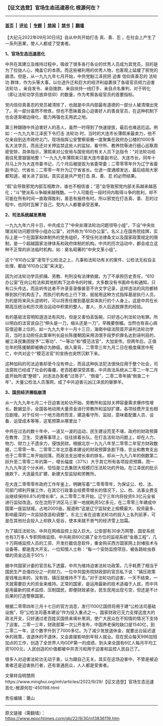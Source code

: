 ### 【征文选登】官场生态迅速恶化 根源何在？

---

#### [首页](../../../..?n13836119) &nbsp;|&nbsp; [评论](../../../../../epoch-comment?n13836119) &nbsp;|&nbsp; [专题](../../../../../epoch-special?n13836119) &nbsp;|&nbsp; [禁闻](../../../../../epoch-news?n13836119) &nbsp;|&nbsp; [禁书](../../../../../books?n13836119) &nbsp;|&nbsp; [翻墙](https://github.com/gfw-breaker/nogfw/blob/master/README.md?n13836119)


<div class="post_content" id="artbody" itemprop="articleBody">
 <!-- article content begin -->
 <p>
  【大纪元2022年09月30日讯】自从中共开始打击
  <ok href="https://www.epochtimes.com/gb/tag/%E7%9C%9F%E3%80%81%E5%96%84%E3%80%81%E5%BF%8D.html">
   真、善、忍
  </ok>
  ，在社会上产生了一系列恶果，使人人都成了受害者。
 </p>
 <div id="ar_bArticleContent_OuterFrame">
  <div class="ar_AuthorDate">
   <div class="ar_articleContent" id="ar_bArticleContent">
    <p>
     <b>
      1、官场生态迅速恶化
     </b>
    </p>
    <p>
     中共在其建立及维持过程中，吸收了很多各行各业的优秀人员成为其党员，目的是为了拉拢人心，掩盖它的本质。而这些被利用的优秀人物，也客观上延缓了邪党的崩溃。但是，从一九九九年七月开始，中共党魁江泽民把
     <ok href="https://www.minghui.org/mh/glossary.html#37">
      迫害
     </ok>
     信仰真善忍的
     <ok href="https://www.minghui.org/mh/glossary.html#1">
      法轮功
     </ok>
     群体，作为头等大事，以仕途升迁和巨大的经济利益裹挟了各级官员倾力迫害
     <ok href="https://www.epochtimes.com/gb/tag/%E6%B3%95%E8%BD%AE%E5%8A%9F.html">
      法轮功
     </ok>
     。亲自发令、亲自拨款、亲自扶持一线打手、亲自点名重判，对于转化（即让法轮功学员放弃信仰）的数量，作为考察各级官员的首要指标。
    </p>
    <p>
     党内信仰真善忍的党员被清除了，也就是中共内部最有道德的一部分人被清理出党了。另一部分虽然不修炼，但也不愿昧着良心迫害好人的善良官员，在这种机制下也会逐渐被边缘化，能力再强也无用武之地。
    </p>
    <p>
     第三种跟随中共迫害好人的恶人，虽然一时得到了快速提拔，最后也难逃厄运。例如：一九九九年江泽民下令打击
     <ok href="https://www.epochtimes.com/gb/tag/%E6%B3%95%E8%BD%AE%E5%8A%9F.html">
      法轮功
     </ok>
     时，当时的大连市长薄熙来最卖力，他不仅亲自到达市政府北门，现场指挥公安警察驱散一度聚集在政府办公楼的1000多名大法学员，而且还对关押监禁这些人的监狱、看守所、教养院等进行细心巡察周密安排，具体指示，薄熙来对公安局与国安局的有关人员下达指令：“对法轮功给我往死里狠狠地整！”一九九九年薄熙来只是大连市委副书记、大连市长，同年十月马上升为大连市委书记，几个月后被提拔为省委常委；二零零零年升为辽宁省委副书记、代省长；二零零一年升为辽宁省省长。仕途一度通顺发达，最后结局大家都知道，被关进了监狱。其实这是共产党打击
     <ok href="https://www.epochtimes.com/gb/tag/%E7%9C%9F%E3%80%81%E5%96%84%E3%80%81%E5%BF%8D.html">
      真、善、忍
     </ok>
     的必然结果。
    </p>
    <p>
     “假”会导致邪党内部互相欺诈，谁也不相信谁；“恶”会导致邪党内部关系越来越恶化；“斗”使派系斗争越来越残酷。一个人可能在一段时间内取得斗争的胜利，却不可能在所有时间一直取得胜利，善恶有报终有时。所以邪党在打击真、善、忍的过程中，也同时瓦解了自己，党内人人都要承受恶果。
    </p>
    <p>
     <b>
      2、司法系统越发黑暗
     </b>
    </p>
    <p>
     一九九九年六月十日，中共成立了“中央处理法轮功问题领导小组”，下设“中央处理法轮功问题领导小组办公室”，对外称为“610办公室”。名义上在国务院挂牌，实际上是一个在国家和体制外的党务组织，不受任何法律条文以及国家政策规定的限制，是一个超越国家法律体系和政府体制的机构。中共的历次运动中，都会成立这种不正常的非法临时机构，如：臭名昭著的“中央文革小组”。
    </p>
    <p>
     这个“610办公室”凌驾于公检法之上，凡事和法轮功有关的案件，公检法无权自主处理，都由“610办公室”来决定。
    </p>
    <p>
     因为对法轮功学员抓捕、劳教、判刑没有法律依据，为了不承担历史责任，“610办公室”在向公检法和其他机构下达命令的时候，大多数没有书面命令和通知，只有口头传达，而且听传达者不许录音录像甚至不许文字记录，这样违法的风险都转移到执行机构去了。而执行机构也上行下效，层层用这种方式指挥基层执行人员，为的是将来风头逆转时，可以将责任推到基层具体执行的个人身上。这是中共在长期高压统治和历次政治运动中积累的整人、害人、杀人后逃脱罪责的经验。
    </p>
    <p>
     有的基层法官明知道违法有风险，但是又害怕丢饭碗，只好违心判法轮功有罪。所以明白的法官说自己“伸头是一刀，缩头还是一刀”，早晚要倒楣。当然也有丧心病狂借迫害上位的，如一九九九年十一月十三日，海南中级法院首开诬判法轮功学员，当时主动担任此案审判长庭长陈援朝因采用流氓手段罗织罪名达到诬判目的，被江泽民集团授予“二等功”、“一等功”和“模范法官”，大加宣传。但两年后，正值壮年的陈援朝即被确诊为肺癌，病入膏肓，二零零三年九月二日在极度痛苦中死亡，中共对这个“模范法官”的宣扬也突然沉默下来。
    </p>
    <p>
     这种加码的司法迫害却至今没有停止，而且这种执法犯法很快应用于整个社会，司法腐败已经成了社会的毒瘤，老百姓都深受其害。中共政法系统从二零二一年二月底开始所谓“整顿”，对违法办案者“过筛子”、“倒查”，二零二零年搞“倒查二十年”。大量公检法人员落网，成了中共迫害元凶江泽民的替罪羊。
    </p>
    <p>
     <b>
      3、国民经济濒临崩溃
     </b>
    </p>
    <p>
     从一九九九年七月二十日迫害法轮功开始，劳教所和监狱关押容量需求爆炸性增长。数据显示，全国各地动用大量资金进行劳教所和监狱扩建。各项经费开支也相应剧增。对于任何一个地方政府而言，建造看守所、监狱，意味着配置人员、设备、运营成本等等，这笔预算从哪里出？
    </p>
    <p>
     中共在过去的数十年中，一波又一波的运动，民生建设荒芜不堪，政府的财政预算在教育、卫生、交通等事项上，往往排着长队。在打击法轮功问题上，却在人力、物力、财力上不遗余力，侵蚀民财。根据北京一九九八年至二零零二年官方财政数据，二零零一年、二零零二年北京基本建设的财政预算急剧下降，农业和教育支出也于二零零二年开始回落，而政法支出增长率的排名，却从一九九八年的倒数第二跃升至二零零二年的第一，增长幅度（37%）大于其它所有各项投资预算。而一九九九年这个分水岭，恰恰是江氏集团大规模打压法轮功的开始。在江泽民的批示拨款下，大连最先扩建、新建大型监狱和劳教所。
    </p>
    <p>
     在大连二零零零年政府工作年鉴上，明确写着“二零零零年，为保证公、检、法、司部门顺利开展工作，在其它行政事业经费零增长的情况下，公、检、法事业费支出继续保持8.8%的增长率”。从二零零二年开始，辽宁三年内将投资9.3亿元全省进行监狱改造。仅在沈阳于洪区马三家一地就耗资5亿多元，在二零零三年建成中国第一座监狱城，占地2000亩。报道称“这是辽宁监狱史上规模最大、投资最多、影响最深的一次监狱改造和调整”。东北三省在迫害法轮功的投入上名列前茅，可是在其他社会投入上却跌入低谷，使本来就不景气的经济雪上加霜。
    </p>
    <p>
     为了镇压法轮功，中共在网络监控上投入巨大。公安部有30余万网警，国安系统也有3万多人专职网络监控。中共耗资60亿搞了全方位的监视系统“金盾工程”，几十万网络监控人员的工资、开发拦截信息软件，重金购买西方国家网上封堵技术与设备等，都是庞大开支。一位知情人士称：“每一个安防监控项目，被各路蛀虫吞噬的资金远高于50%！
    </p>
    <p>
     据中共国家计委的官员私下透露，中共为维持迫害法轮功政策，几乎耗费了相当于国民生产总值四分之一的财力。一位中共国务院财政部的官员私下说：“镇压政策是钱堆出来的，没有钱，镇压就维持不下去。”对于法轮功的迫害，一天不结束，一天就需要巨大的资金来维持。正常的国家，是运用最新的技术造福于人民，而中共是用最新的技术监控、压制国民，即便财政紧张，民生民用出现亏空，但还是不计后果的打造警察国家。
    </p>
    <p>
     根据二零零四年三月十七日的官方消息，发行1100亿国债将用于建“公检法司基础设施”，将“公检法司基本建设”作为投入重点之一。国家财政已无力支撑这庞大的政法开支，只好通过老百姓买国债来填补黑洞，使广大民众在不知情的情况下支持了迫害。二零一三年，财政部第一次公开发布，中国养老保险缺口是1540亿，到二零二一年，这个数字升到了7000多亿。为了减少发放退休金，就要出台延迟退休的政策，该退休的不退休，又会直接影响到年轻人就业。现在民众每天996加班加点的工作，创造了全世界人均GDP第一的成绩，到头来全国有6亿人每月平均工资1000元，人民创造的价值都被中共贪污和用于迫害和监控人民自己了。
    </p>
    <p>
     很多人对迫害法轮功无动于衷，认为跟自己无关。其实在这场迫害中，不管是被迫害者还是迫害执行者，还有普通民众，人人都是受害者。
    </p>
    <p>
     文章转自明慧网
     <br/>
     <ok href="https://www.minghui.org/mh/articles/2022/9/29/【征文选登】官场生态迅速恶化-根源何在--450198.html">
      https://www.minghui.org/mh/articles/2022/9/29/【征文选登】官场生态迅速恶化-根源何在–450198.html
     </ok>
    </p>
    <p>
     责任编辑：莆山
    </p>
   </div>
  </div>
 </div>
 <!-- article content end -->
 <div id="below_article_ad">
 </div>
</div>


---

原文链接（需翻墙）：https://www.epochtimes.com/gb/22/9/30/n13836119.htm